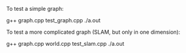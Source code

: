 To test a simple graph:

g++ graph.cpp test_graph.cpp
./a.out

To test a more complicated graph (SLAM, but only in one dimension):

g++ graph.cpp world.cpp test_slam.cpp
./a.out
